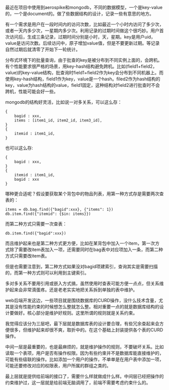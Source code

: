 最近在项目中使用到aerospike和mongodb，不同的数据模型，一个是key-value的，一个是document的。做了些数据结构的设计，记录一些有意思的地方。

有一个需求是用户在一段时间内的访问次数，比如最近一个小时内访问了多少次，或者一天内多少次，一星期内多少次。利用记录的过期时间做这个很巧妙。用户首次访问后，生成三条记录，过期时间分别是小时，天，星期。key是用户uid，value是访问次数。后续访问中，原子增加value值，但是不要更新过期。等记录自然过期后就清零了开始下一轮统计。

分布式环境下的批量查询，由于批查的key是被分布到不同实例上面的，会跨机。有个性能要求很严格的场景，用key-hash结构避免跨机。比如(field1+field2，value)的key-value结构，批查询时field1+field2作为key会分布到不同机器上。而使用key-hash结构，field1作为key，value是一个hash。filed2作为hash结构的key，value为hash结构的value，field1固定，这种结构对field2进行批查时不会跨机，性能可能会好一些。

mongodb的结构好灵活，比如说一对多关系，可以这么存：

	{
		bagid : xxx,
		items : [item1_id, item2_id, item3_id],
	}
	{	
		itemid : item1_id,
	}

也可以这么存:

	{
		bagid : xxx,	
	}
	{	
		itemid : item1_id,
		bagid : xxx
	}

哪种更合适呢？假设要获取某个背包中的物品列表，用第一种方式存是需要两次查表的：

	items = db.bag.find({"bagid":xxx}, {"items": 1})
	db.item.find({"itemid": {$in: items}})

而第二种方式只需要一次查表：

	db.item.find({"bagid":xxx})

而且维护起来也是第二种方式更方便，比如在某背包中加入一个item，第一次方式除了需要改item表加入一项，还需要同时在bag表中对应项加入一条，而第二种方式只需要改item表。

但是也需要注意到，第二种方式如果没对bagid项建索引，查询其实是需要扫描的，而第一种方式则可以利用到主键索引。

多对多关系不要用引用或嵌入方式搞，虽然使用时查表可能方便一点点，但关系维护起来会非常滴蛋疼。还是老老实实地把关系拆到单独的表中维护。

web后端开发这边，一些项目就是围绕数据库的CURD操作，没什么技术含量，尤其是没有性能约束的时候想怎么整就怎么整。相对重要一点的就是数据库结构的设计要做好。核心部分是维护好规则。这里所谓的规则就是关系约束。

我觉得应该分为三层吧，最下层就是数据库表的设计要合理，有些冗余查起来会方便很多，但维护起来却很不爽，取折中的。在这个基础上封装提供各个表的CURD操作。

中间一层是最重要的，也是最麻烦的，就是维护操作的规则，不要破坏关系。比如读取一个表项，用户是否有操作权限。因为有些约束并不是数据库能直接维护的，可能有些级联的操作。比如添加一个用户的操作，不单单是在用户表中添加一项，可能还要修改对应的权限表，用户所属的群组之类的。

最上层就是提供给前端的接口了，需要什么样就做成什么样。中间层已经把操作的约束维护过，这一层就是给前端无脑调用了，前端不需要考虑约束什么的。